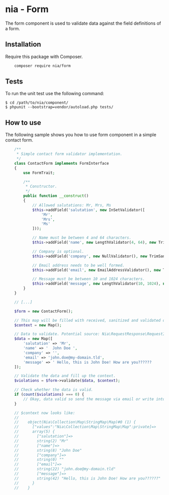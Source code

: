 # nia - Form

The form component is used to validate data against the field definitions of a form.

## Installation

Require this package with Composer.

```bash
    composer require nia/form
```

## Tests
To run the unit test use the following command:

    $ cd /path/to/nia/component/
    $ phpunit --bootstrap=vendor/autoload.php tests/

## How to use
The following sample shows you how to use form component in a simple contact form.

```php
    /**
     * Simple contact form validator implementation.
     */
    class ContactForm implements FormInterface
    {
        use FormTrait;

        /**
         * Constructor.
         */
        public function __construct()
        {
            // Allowed salutations: Mr, Mrs, Ms
            $this->addField('salutation', new InSetValidator([
                'Mr',
                'Mrs',
                'Ms'
            ]));

            // Name must be between 4 and 64 characters.
            $this->addField('name', new LengthValidator(4, 64), new TrimSanitizer());

            // Company is optional.
            $this->addField('company', new NullValidator(), new TrimSanitizer());

            // Email address needs to be well formed.
            $this->addField('email', new EmailAddressValidator(), new TrimSanitizer());

            // Message must be between 10 and 1024 characters.
            $this->addField('message', new LengthValidator(10, 1024), new TrimSanitizer());
        }
    }

    // [...]

    $form = new ContactForm();

    // This map will be filled with received, sanitized and validated data.
    $context = new Map();

    // Data to validate. Potential source: Nia\RequestResponse\RequestInterface implementations.
    $data = new Map([
        'salutation' => 'Mr',
        'name' => '  John Doe ',
        'company' => '',
        'email' => 'john.doe@my-domain.tld',
        'message' => ' Hello, this is John Doe! How are you??????      '
    ]);

    // Validate the data and fill up the context.
    $violations = $form->validate($data, $context);

    // Check whether the data is valid.
    if (count($violations) === 0) {
        // Okay, data valid so send the message via email or write into database.
    }

    // $context now looks like:
    //
    //    object(Nia\Collection\Map\StringMap\Map)#0 (1) {
    //      ["values":"Nia\Collection\Map\StringMap\Map":private]=>
    //      array(5) {
    //        ["salutation"]=>
    //        string(2) "Mr"
    //        ["name"]=>
    //        string(8) "John Doe"
    //        ["company"]=>
    //        string(0) ""
    //        ["email"]=>
    //        string(22) "john.doe@my-domain.tld"
    //        ["message"]=>
    //        string(42) "Hello, this is John Doe! How are you??????"
    //      }
    //    }

```
